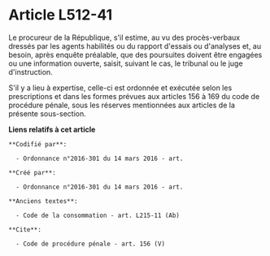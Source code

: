 # Article L512-41

Le procureur de la République, s'il estime, au vu des procès-verbaux dressés par les agents habilités ou du rapport d'essais
ou d'analyses et, au besoin, après enquête préalable, que des poursuites doivent être engagées ou une information ouverte,
saisit, suivant le cas, le tribunal ou le juge d'instruction. 

S'il y a lieu à expertise, celle-ci est ordonnée et exécutée selon les prescriptions et dans les formes prévues aux articles
156 à 169 du code de procédure pénale, sous les réserves mentionnées aux articles de la présente sous-section.

**Liens relatifs à cet article**

	**Codifié par**:

	  - Ordonnance n°2016-301 du 14 mars 2016 - art.

	**Créé par**:

	  - Ordonnance n°2016-301 du 14 mars 2016 - art.

	**Anciens textes**:

	  - Code de la consommation - art. L215-11 (Ab)

	**Cite**:

	  - Code de procédure pénale - art. 156 (V)
